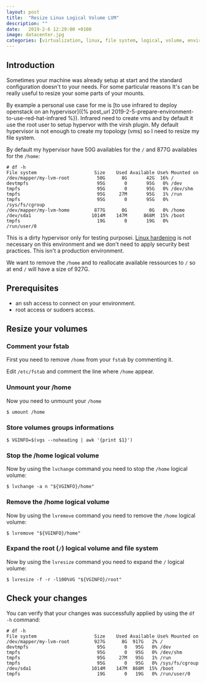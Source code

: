 ```yaml
---
layout: post
title:  "Resize Linux Logical Volume LVM"
description: ""
date:   2019-2-6 12:29:00 +0100
image: datacenter.jpg
categories: [virtualization, linux, file system, logical, volume, environment]
---
```

## Introduction
Sometimes your machine was already setup at start and the standard configuration
doesn't to your needs. For some particular reasons It's can be really useful to
resize your some parts of your mounts.

By example a personal use case for me is [to use infrared to deploy openstack on an hypervisor]({% post_url 2019-2-5-prepare-environment-to-use-red-hat-infrared %}).
Infrared need to create vms and by default it use the root user to setup hypervor with
the virsh plugin. My default hypervisor is not enough to create my topology (vms) so
I need to resize my file system.

By default my hypervisor have 50G availables for the `/` and 877G availables for the `/home`:
```shell
# df -h
File system                     Size    Used Available Use% Mounted on
/dev/mapper/my-lvm-root          50G      8G       42G  16% /
devtmpfs                         95G       0       95G   0% /dev
tmpfs                            95G       0       95G   0% /dev/shm
tmpfs                            95G     27M       95G   1% /run
tmpfs                            95G       0       95G   0% /sys/fs/cgroup
/dev/mapper/my-lvm-home         877G      0G        0G   0% /home
/dev/sda1                      1014M    147M      868M  15% /boot
tmpfs                            19G       0       19G   0% /run/user/0
```

This is a dirty hypervisor only for testing purposei. [Linux hardening](https://www.cyberciti.biz/tips/linux-security.html) is not
necessary on this environment and we don't need to apply security best practices.
This isn't a production environment.

We want to remove the `/home` and to reallocate available ressources to `/` so
at end `/` will have a size of 927G.

## Prerequisites
- an ssh access to connect on your environment.
- root access or sudoers access.

## Resize your volumes

### Comment your fstab

First you need to remove `/home` from your `fstab` by commenting it.

Edit `/etc/fstab` and comment the line where `/home` appear.

### Unmount your /home

Now you need to unmount your `/home`

```shell
$ umount /home
```

### Store volumes groups informations

```shell
$ VGINFO=$(vgs --noheading | awk '{print $1}')
```

### Stop the /home logical volume

Now by using the `lvchange` command you need to stop the `/home` logical volume:

```shell
$ lvchange -a n "${VGINFO}/home"
```

### Remove the /home logical volume

Now by using the `lvremove` command you need to remove the `/home` logical volume:

```shell
$ lvremove "${VGINFO}/home"
```

### Expand the root (`/`) logical volume and file system

Now by using the `lvresize` command you need to expand the `/` logical volume:

```shell
$ lvresize -f -r -l100%VG "${VGINFO}/root"
```

## Check your changes

You can verify that your changes was successfully applied by using the `df -h` command:

```shell
# df -h
File system                     Size    Used Available Use% Mounted on
/dev/mapper/my-lvm-root         927G      8G  917G   2% /
devtmpfs                         95G       0   95G   0% /dev
tmpfs                            95G       0   95G   0% /dev/shm
tmpfs                            95G     27M   95G   1% /run
tmpfs                            95G       0   95G   0% /sys/fs/cgroup
/dev/sda1                      1014M    147M  868M  15% /boot
tmpfs                            19G       0   19G   0% /run/user/0
```
